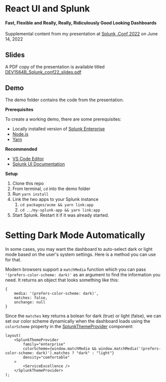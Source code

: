 # React UI and Splunk
#### Fast, Flexible and Really, Really, Ridiculously Good Looking Dashboards

Supplemental content from my presentation at [Splunk .Conf 2022](https://conf.splunk.com/watch/conf-online.html) on June 14, 2022



## Slides

A PDF copy of the presentation is available titled [DEV1564B_Splunk_conf22_slides.pdf](DEV1564B_Splunk_conf22_slides.pdf)



## Demo

The demo folder contains the code from the presentation.  



**Prerequisites**

To create a working demo, there are some prerequisites:

* Locally installed version of [Splunk Enterprise](https://www.splunk.com/en_us/download/splunk-enterprise.html)
* [Node.js](https://nodejs.org/en/)
* [Yarn](https://classic.yarnpkg.com/en/docs/install)



**Recommended**

* [VS Code Editor](https://code.visualstudio.com/download)
* [Splunk UI Documentation](https://splunkui.splunk.com/)



**Setup**

1. Clone this repo
2. From terminal, `cd` into the demo folder
3. Run `yarn install` 
4. Link the two apps to your Splunk instance
   1. `cd packages/acme && yarn link:app`
   2. `cd ../my-splunk-app && yarn link:app`
5. Start Splunk.  Restart it if it was already started.



# Setting Dark Mode Automatically

In some cases, you may want the dashboard to auto-select dark or light mode based on the user's system settings.  Here is a method you can use for that.

Modern browsers support a `matchMedia` function which you can pass `'(prefers-color-scheme: dark)'` as an argument to find the information you need.  It returns an object that looks something like this:

```
{
	media: '(prefers-color-scheme: dark)', 
	matches: false, 
	onchange: null
}
```



Since the `matches` key returns a bolean for dark (true) or light (false), we can set our color scheme dynamically when the dashboard loads using the `colorScheme` property in the [SplunkThemeProvider](https://splunkui.splunk.com/Packages/themes/SplunkThemeProvider) component:

```
layout(
    <SplunkThemeProvider 
    	family="enterprise" 
    	colorScheme={window.matchMedia && window.matchMedia('(prefers-color-scheme: dark)').matches ? "dark" : "light"} 
    	density="comfortable"
    >
        <ServiceExcellence />
    </SplunkThemeProvider>
);
```


